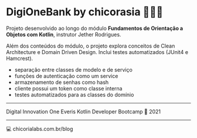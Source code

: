 # DigiOneBank by chicorasia :bank::euro::dollar:

Projeto desenvolvido ao longo do módulo **Fundamentos de Orientação a Objetos com Kotlin**, instrutor Jether Rodrigues.

Além dos conteúdos do módulo, o projeto explora conceitos de Clean Architecture e Domain Driven Design.
Inclui testes automatizados (JUnit4 e Hamcrest).

- separação entre classes de modelo e de serviço
- funções de autenticação como um service
- armazenamento de senhas como hash
- cliente possui um token como classe interna
- testes automatizados para as classes do domínio


*****

Digital Innovation One
Everis Kotlin Developer Bootcamp :green_heart:
2021

****

:computer: chicorialabs.com.br/blog
